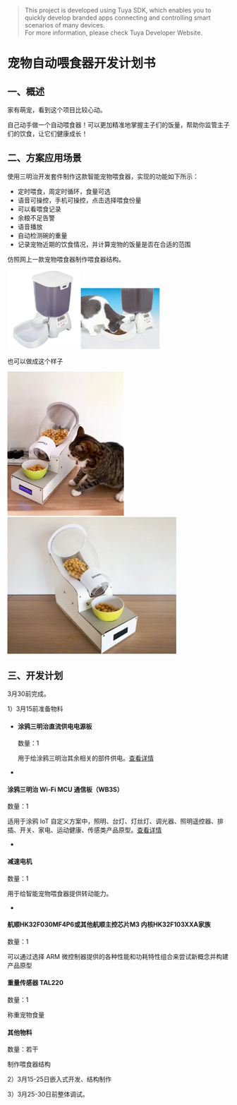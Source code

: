

> This project is developed using Tuya SDK, which enables you to quickly develop branded apps connecting and controlling smart scenarios of many devices.       
> For more information, please check Tuya Developer Website.

# 宠物自动喂食器开发计划书

## 一、概述

家有萌宠，看到这个项目比较心动。

自己动手做一个自动喂食器！可以更加精准地掌握主子们的饭量，帮助你监管主子们的饮食，让它们健康成长！

## 二、方案应用场景

使用三明治开发套件制作这款智能宠物喂食器，实现的功能如下所示：

- 定时喂食，周定时循环，食量可选
- 语音可操控，手机可操控，点击选择喂食份量
- 可以看喂食记录
- 余粮不足告警
- 语音播放
- 自动检测碗的重量
- 记录宠物近期的饮食情况，并计算宠物的饭量是否在合适的范围

仿照网上一款宠物喂食器制作喂食器结构。

<img src="https://github.com/witsoft001/pet_feeder/blob/main/image-20210305224036338.png" alt="image-20210305224036338" style="zoom:30%;" /><img src="https://github.com/witsoft001/pet_feeder/blob/main/image-20210305224240373.png" alt="image-20210305224240373" style="zoom:30%;" />

也可以做成这个样子

<img src="https://github.com/witsoft001/pet_feeder/blob/main/image-20210305225431987.png" alt="image-20210305225431987" style="zoom:67%;" /><img src="https://github.com/witsoft001/pet_feeder/blob/main/image-20210305225502364.png" alt="image-20210305225502364" style="zoom: 67%;" />

## 三、开发计划

3月30前完成。

1）3月15前准备物料

- #### 涂鸦三明治直流供电电源板

  数量：1

  用于给涂鸦三明治其余相关的部件供电。[查看详情](https://developer.tuya.com/cn/docs/iot/device-development/tuya-development-board-kit/tuya-sandwich-evaluation-kits/power-board/tuya-sandwich-dcdc-power-board?id=K97o1vflof4gs)

- 

  #### 涂鸦三明治 Wi-Fi MCU 通信板（WB3S）

  数量：1

  适用于涂鸦 IoT 自定义方案中，照明、台灯、灯丝灯、调光器、照明遥控器、排插、开关、家电、运动健康、传感类产品原型。[查看详情](https://developer.tuya.com/cn/docs/iot/device-development/tuya-development-board-kit/tuya-sandwich-evaluation-kits/wireless-communication-board/tuya-sandwich-wifi-mcu-boarde3s?id=K97o0jmgbknqs)

- 

  #### 减速电机

  数量：1

  用于给智能宠物喂食器提供转动能力。

- 

  #### 航顺HK32F030MF4P6或其他航顺主控芯片**M3** **内核****HK32F103XXA****家族**

  数量：1

  可以通过选择 ARM 微控制器提供的各种性能和功耗特性组合来尝试新概念并构建产品原型

  

  #### 重量传感器 TAL220 

  数量：1

  称重宠物食量

  

  #### 其他物料

  数量：若干

  制作喂食器结构

  

2）3月15-25日嵌入式开发、结构制作

3）3月25-30日前整体调试。
